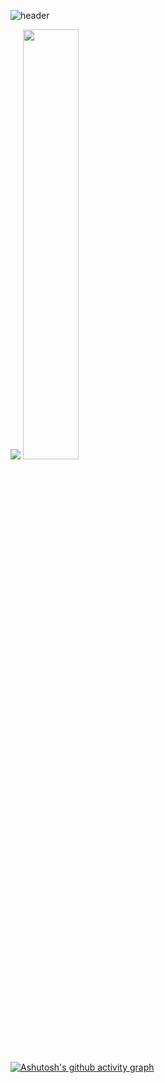 ![header](https://capsule-render.vercel.app/api?type=waving&color=auto&height=300&section=header&text=Hi%20%20I'm%20Wonsoek&fontSize=90)

  <img src="https://github-readme-stats.vercel.app/api/top-langs/?username=cerdure&exclude_repo=cerdure.github.io&layout=compact&theme=transparent" />
  <img src="https://github-readme-stats.vercel.app/api?username=cerdure&theme=transparent&show_icons=true" width="42%" />

[![Ashutosh's github activity graph](https://github-readme-activity-graph.cyclic.app/graph?username=cerdure)](https://github.com/ashutosh00710/github-readme-activity-graph)


<!--
**Cerdure/Cerdure** is a ✨ _special_ ✨ repository because its `README.md` (this file) appears on your GitHub profile.

Here are some ideas to get you started:

- 🔭 I’m currently working on ...
- 🌱 I’m currently learning ...
- 👯 I’m looking to collaborate on ...
- 🤔 I’m looking for help with ...
- 💬 Ask me about ...
- 📫 How to reach me: ...
- 😄 Pronouns: ...
- ⚡ Fun fact: ...
-->
